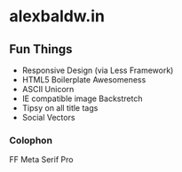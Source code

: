 # alexbaldw.in

## Fun Things

* Responsive Design (via Less Framework)
* HTML5 Boilerplate Awesomeness
* ASCII Unicorn 
* IE compatible image Backstretch
* Tipsy on all title tags
* Social Vectors

### Colophon
FF Meta Serif Pro